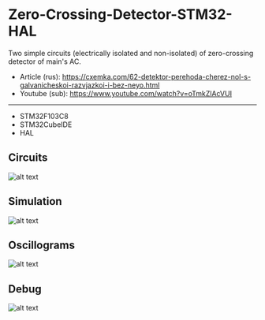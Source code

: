 # Zero-Crossing-Detector-STM32-HAL
Two simple circuits (electrically isolated and non-isolated) of zero-crossing detector of main's AC.
* Article (rus): https://cxemka.com/62-detektor-perehoda-cherez-nol-s-galvanicheskoi-razvjazkoi-i-bez-neyo.html
* Youtube (sub): https://www.youtube.com/watch?v=oTmkZlAcVUI
___
* STM32F103C8
* STM32CubeIDE
* HAL
 ## Circuits
  ![alt text](https://cxemka.com/upload/art/zero%20cross/git/cx1.png)
 ## Simulation
 ![alt text](https://cxemka.com/upload/art/zero%20cross/git/big.png)
 ## Oscillograms
   ![alt text](https://cxemka.com/upload/art/zero%20cross/git/oscl.jpg)
 ## Debug
  ![alt text](https://cxemka.com/upload/art/zero%20cross/git/test.png)

